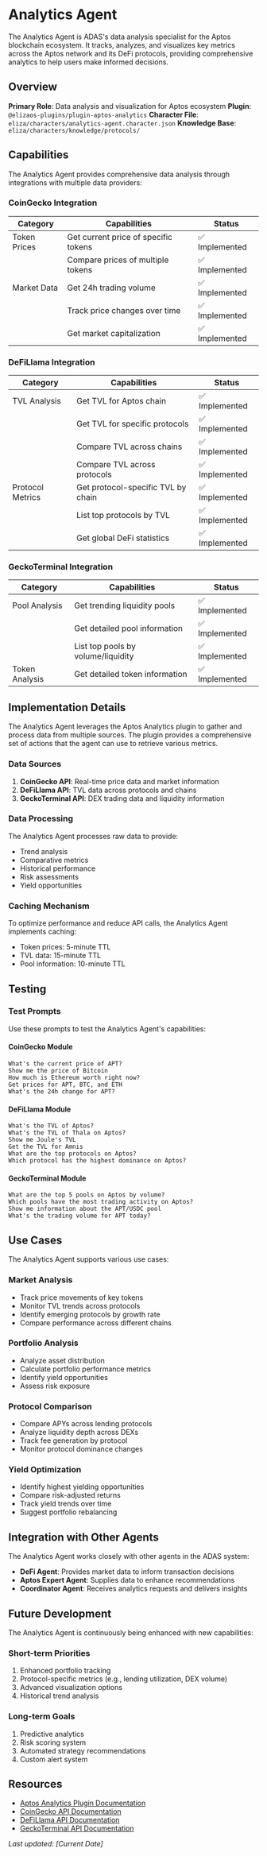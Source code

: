 # Analytics Agent

The Analytics Agent is ADAS's data analysis specialist for the Aptos blockchain ecosystem. It tracks, analyzes, and visualizes key metrics across the Aptos network and its DeFi protocols, providing comprehensive analytics to help users make informed decisions.

## Overview

**Primary Role**: Data analysis and visualization for Aptos ecosystem
**Plugin**: `@elizaos-plugins/plugin-aptos-analytics`
**Character File**: `eliza/characters/analytics-agent.character.json`
**Knowledge Base**: `eliza/characters/knowledge/protocols/`

## Capabilities

The Analytics Agent provides comprehensive data analysis through integrations with multiple data providers:

### CoinGecko Integration

| Category | Capabilities | Status |
|----------|--------------|--------|
| Token Prices | Get current price of specific tokens | ✅ Implemented |
| | Compare prices of multiple tokens | ✅ Implemented |
| Market Data | Get 24h trading volume | ✅ Implemented |
| | Track price changes over time | ✅ Implemented |
| | Get market capitalization | ✅ Implemented |

### DeFiLlama Integration

| Category | Capabilities | Status |
|----------|--------------|--------|
| TVL Analysis | Get TVL for Aptos chain | ✅ Implemented |
| | Get TVL for specific protocols | ✅ Implemented |
| | Compare TVL across chains | ✅ Implemented |
| | Compare TVL across protocols | ✅ Implemented |
| Protocol Metrics | Get protocol-specific TVL by chain | ✅ Implemented |
| | List top protocols by TVL | ✅ Implemented |
| | Get global DeFi statistics | ✅ Implemented |

### GeckoTerminal Integration

| Category | Capabilities | Status |
|----------|--------------|--------|
| Pool Analysis | Get trending liquidity pools | ✅ Implemented |
| | Get detailed pool information | ✅ Implemented |
| | List top pools by volume/liquidity | ✅ Implemented |
| Token Analysis | Get detailed token information | ✅ Implemented |

## Implementation Details

The Analytics Agent leverages the Aptos Analytics plugin to gather and process data from multiple sources. The plugin provides a comprehensive set of actions that the agent can use to retrieve various metrics.

### Data Sources

1. **CoinGecko API**: Real-time price data and market information
2. **DeFiLlama API**: TVL data across protocols and chains
3. **GeckoTerminal API**: DEX trading data and liquidity information

### Data Processing

The Analytics Agent processes raw data to provide:
- Trend analysis
- Comparative metrics
- Historical performance
- Risk assessments
- Yield opportunities

### Caching Mechanism

To optimize performance and reduce API calls, the Analytics Agent implements caching:
- Token prices: 5-minute TTL
- TVL data: 15-minute TTL
- Pool information: 10-minute TTL

## Testing

### Test Prompts

Use these prompts to test the Analytics Agent's capabilities:

#### CoinGecko Module

```
What's the current price of APT?
Show me the price of Bitcoin
How much is Ethereum worth right now?
Get prices for APT, BTC, and ETH
What's the 24h change for APT?
```

#### DeFiLlama Module

```
What's the TVL of Aptos?
What's the TVL of Thala on Aptos?
Show me Joule's TVL
Get the TVL for Amnis
What are the top protocols on Aptos?
Which protocol has the highest dominance on Aptos?
```

#### GeckoTerminal Module

```
What are the top 5 pools on Aptos by volume?
Which pools have the most trading activity on Aptos?
Show me information about the APT/USDC pool
What's the trading volume for APT today?
```

## Use Cases

The Analytics Agent supports various use cases:

### Market Analysis

- Track price movements of key tokens
- Monitor TVL trends across protocols
- Identify emerging protocols by growth rate
- Compare performance across different chains

### Portfolio Analysis

- Analyze asset distribution
- Calculate portfolio performance metrics
- Identify yield opportunities
- Assess risk exposure

### Protocol Comparison

- Compare APYs across lending protocols
- Analyze liquidity depth across DEXs
- Track fee generation by protocol
- Monitor protocol dominance changes

### Yield Optimization

- Identify highest yielding opportunities
- Compare risk-adjusted returns
- Track yield trends over time
- Suggest portfolio rebalancing

## Integration with Other Agents

The Analytics Agent works closely with other agents in the ADAS system:

- **DeFi Agent**: Provides market data to inform transaction decisions
- **Aptos Expert Agent**: Supplies data to enhance recommendations
- **Coordinator Agent**: Receives analytics requests and delivers insights

## Future Development

The Analytics Agent is continuously being enhanced with new capabilities:

### Short-term Priorities

1. Enhanced portfolio tracking
2. Protocol-specific metrics (e.g., lending utilization, DEX volume)
3. Advanced visualization options
4. Historical trend analysis

### Long-term Goals

1. Predictive analytics
2. Risk scoring system
3. Automated strategy recommendations
4. Custom alert system

## Resources

- [Aptos Analytics Plugin Documentation](../../eliza/packages/plugin-aptos-analytics/README.md)
- [CoinGecko API Documentation](https://www.coingecko.com/en/api/documentation)
- [DeFiLlama API Documentation](https://defillama.com/docs/api)
- [GeckoTerminal API Documentation](https://geckoterminal.com/docs)

*Last updated: [Current Date]* 